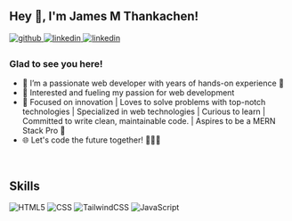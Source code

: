 ## Hey 👋, I'm James M Thankachen!

<a href="https://github.com/jamesmt-95" target="_blank">
<img src=https://img.shields.io/badge/github-%2324292e.svg?&style=for-the-badge&logo=github&logoColor=white alt=github style="margin-bottom: 5px;" />
</a>
<a href="https://linkedin.com/in/james-thankachen" target="_blank">
<img src=https://img.shields.io/badge/linkedin-%231E77B5.svg?&style=for-the-badge&logo=linkedin&logoColor=white alt=linkedin style="margin-bottom: 5px;" />
</a>
<a href="mailto:jamesmanjada@email.com" target="_blank">
<img src=https://img.shields.io/badge/Gmail-D14836?style=for-the-badge&logo=gmail&logoColor=white alt=linkedin style="margin-bottom: 5px;" />
</a>

### Glad to see you here!

- 👨 I’m a passionate web developer with years of hands-on experience 🥳
- 👀 Interested and fueling my passion for web development
- 🌱 Focused on innovation | Loves to solve problems with top-notch technologies | Specialized in web technologies | Curious to learn | Committed to write clean, maintainable code. | Aspires to be a MERN Stack Pro 🚀
- 🌐 Let's code the future together! 👨‍💻🌟

<br/>

## Skills

![HTML5](https://img.shields.io/badge/html5-%23E34F26.svg?style=for-the-badge&logo=html5&logoColor=white)
![CSS](https://img.shields.io/badge/CSS-239120?&style=for-the-badge&logo=css3&logoColor=white)
![TailwindCSS](https://img.shields.io/badge/tailwindcss-%2338B2AC.svg?style=for-the-badge&logo=tailwind-css&logoColor=white)
![JavaScript](https://img.shields.io/badge/JavaScript-F7DF1E?style=for-the-badge&logo=javascript&logoColor=black)

<!---
jamesmt-95/jamesmt-95 is a ✨ special ✨ repository because its `README.md` (this file) appears on your GitHub profile.
You can click the Preview link to take a look at your changes.
--->

<!--- https://gprm.itsvg.in/ --->
<!--- Intro Header & Skills Icons - https://profilinator.rishav.dev/ --->
